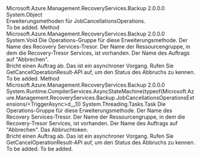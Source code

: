 <Type Name="JobCancellationsOperationsExtensions" FullName="Microsoft.Azure.Management.RecoveryServices.Backup.JobCancellationsOperationsExtensions">
  <TypeSignature Language="C#" Value="public static class JobCancellationsOperationsExtensions" />
  <TypeSignature Language="ILAsm" Value=".class public auto ansi abstract sealed beforefieldinit JobCancellationsOperationsExtensions extends System.Object" />
  <TypeSignature Language="DocId" Value="T:Microsoft.Azure.Management.RecoveryServices.Backup.JobCancellationsOperationsExtensions" />
  <TypeSignature Language="VB.NET" Value="Public Module JobCancellationsOperationsExtensions" />
  <TypeSignature Language="F#" Value="type JobCancellationsOperationsExtensions = class" />
  <AssemblyInfo>
    <AssemblyName>Microsoft.Azure.Management.RecoveryServices.Backup</AssemblyName>
    <AssemblyVersion>2.0.0.0</AssemblyVersion>
  </AssemblyInfo>
  <Base>
    <BaseTypeName>System.Object</BaseTypeName>
  </Base>
  <Interfaces />
  <Docs>
    <summary>
            Erweiterungsmethoden für JobCancellationsOperations.
            </summary>
    <remarks>To be added.</remarks>
  </Docs>
  <Members>
    <Member MemberName="Trigger">
      <MemberSignature Language="C#" Value="public static void Trigger (this Microsoft.Azure.Management.RecoveryServices.Backup.IJobCancellationsOperations operations, string vaultName, string resourceGroupName, string jobName);" />
      <MemberSignature Language="ILAsm" Value=".method public static hidebysig void Trigger(class Microsoft.Azure.Management.RecoveryServices.Backup.IJobCancellationsOperations operations, string vaultName, string resourceGroupName, string jobName) cil managed" />
      <MemberSignature Language="DocId" Value="M:Microsoft.Azure.Management.RecoveryServices.Backup.JobCancellationsOperationsExtensions.Trigger(Microsoft.Azure.Management.RecoveryServices.Backup.IJobCancellationsOperations,System.String,System.String,System.String)" />
      <MemberSignature Language="VB.NET" Value="&lt;Extension()&gt;&#xA;Public Sub Trigger (operations As IJobCancellationsOperations, vaultName As String, resourceGroupName As String, jobName As String)" />
      <MemberSignature Language="F#" Value="static member Trigger : Microsoft.Azure.Management.RecoveryServices.Backup.IJobCancellationsOperations * string * string * string -&gt; unit" Usage="Microsoft.Azure.Management.RecoveryServices.Backup.JobCancellationsOperationsExtensions.Trigger (operations, vaultName, resourceGroupName, jobName)" />
      <MemberType>Method</MemberType>
      <AssemblyInfo>
        <AssemblyName>Microsoft.Azure.Management.RecoveryServices.Backup</AssemblyName>
        <AssemblyVersion>2.0.0.0</AssemblyVersion>
      </AssemblyInfo>
      <ReturnValue>
        <ReturnType>System.Void</ReturnType>
      </ReturnValue>
      <Parameters>
        <Parameter Name="operations" Type="Microsoft.Azure.Management.RecoveryServices.Backup.IJobCancellationsOperations" RefType="this" />
        <Parameter Name="vaultName" Type="System.String" />
        <Parameter Name="resourceGroupName" Type="System.String" />
        <Parameter Name="jobName" Type="System.String" />
      </Parameters>
      <Docs>
        <param name="operations">
            Die Operations-Gruppe für diese Erweiterungsmethode.
            </param>
        <param name="vaultName">
            Der Name des Recovery Services-Tresor.
            </param>
        <param name="resourceGroupName">
            Der Name der Ressourcengruppe, in dem die Recovery-Tresor Services, ist vorhanden.
            </param>
        <param name="jobName">
            Der Name des Auftrags auf "Abbrechen".
            </param>
        <summary>
            Bricht einen Auftrag ab. Das ist ein asynchroner Vorgang. Rufen Sie GetCancelOperationResult-API auf, um den Status des Abbruchs zu kennen.
            </summary>
        <remarks>To be added.</remarks>
      </Docs>
    </Member>
    <Member MemberName="TriggerAsync">
      <MemberSignature Language="C#" Value="public static System.Threading.Tasks.Task TriggerAsync (this Microsoft.Azure.Management.RecoveryServices.Backup.IJobCancellationsOperations operations, string vaultName, string resourceGroupName, string jobName, System.Threading.CancellationToken cancellationToken = null);" />
      <MemberSignature Language="ILAsm" Value=".method public static hidebysig class System.Threading.Tasks.Task TriggerAsync(class Microsoft.Azure.Management.RecoveryServices.Backup.IJobCancellationsOperations operations, string vaultName, string resourceGroupName, string jobName, valuetype System.Threading.CancellationToken cancellationToken) cil managed" />
      <MemberSignature Language="DocId" Value="M:Microsoft.Azure.Management.RecoveryServices.Backup.JobCancellationsOperationsExtensions.TriggerAsync(Microsoft.Azure.Management.RecoveryServices.Backup.IJobCancellationsOperations,System.String,System.String,System.String,System.Threading.CancellationToken)" />
      <MemberSignature Language="F#" Value="static member TriggerAsync : Microsoft.Azure.Management.RecoveryServices.Backup.IJobCancellationsOperations * string * string * string * System.Threading.CancellationToken -&gt; System.Threading.Tasks.Task" Usage="Microsoft.Azure.Management.RecoveryServices.Backup.JobCancellationsOperationsExtensions.TriggerAsync (operations, vaultName, resourceGroupName, jobName, cancellationToken)" />
      <MemberType>Method</MemberType>
      <AssemblyInfo>
        <AssemblyName>Microsoft.Azure.Management.RecoveryServices.Backup</AssemblyName>
        <AssemblyVersion>2.0.0.0</AssemblyVersion>
      </AssemblyInfo>
      <Attributes>
        <Attribute>
          <AttributeName>System.Runtime.CompilerServices.AsyncStateMachine(typeof(Microsoft.Azure.Management.RecoveryServices.Backup.JobCancellationsOperationsExtensions/&lt;TriggerAsync&gt;d__1))</AttributeName>
        </Attribute>
      </Attributes>
      <ReturnValue>
        <ReturnType>System.Threading.Tasks.Task</ReturnType>
      </ReturnValue>
      <Parameters>
        <Parameter Name="operations" Type="Microsoft.Azure.Management.RecoveryServices.Backup.IJobCancellationsOperations" RefType="this" />
        <Parameter Name="vaultName" Type="System.String" />
        <Parameter Name="resourceGroupName" Type="System.String" />
        <Parameter Name="jobName" Type="System.String" />
        <Parameter Name="cancellationToken" Type="System.Threading.CancellationToken" />
      </Parameters>
      <Docs>
        <param name="operations">
            Die Operations-Gruppe für diese Erweiterungsmethode.
            </param>
        <param name="vaultName">
            Der Name des Recovery Services-Tresor.
            </param>
        <param name="resourceGroupName">
            Der Name der Ressourcengruppe, in dem die Recovery-Tresor Services, ist vorhanden.
            </param>
        <param name="jobName">
            Der Name des Auftrags auf "Abbrechen".
            </param>
        <param name="cancellationToken">
            Das Abbruchtoken.
            </param>
        <summary>
            Bricht einen Auftrag ab. Das ist ein asynchroner Vorgang. Rufen Sie GetCancelOperationResult-API auf, um den Status des Abbruchs zu kennen.
            </summary>
        <returns>To be added.</returns>
        <remarks>To be added.</remarks>
      </Docs>
    </Member>
  </Members>
</Type>